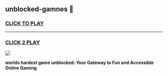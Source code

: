
## unblocked-gamnes 👋
<h3>
<a href="https://premium.freeplayer.one?title=unblocked-gamnes&ref=14F">CLICK TO PLAY</a></h3>
<hr>

<h3>
<a href="https://premium.freeplayer.one?title=unblocked-gamnes&ref=14F">CLICK 2 PLAY</a>
  
</h3>

<a href="https://premium.freeplayer.one?title=unblocked-gamnes&ref=12F/"><img src="https://clearcache.store/games.png"></a>


**worlds hardest game unblocked: Your Gateway to Fun and Accessible Online Gaming**
